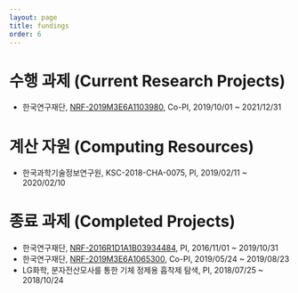 ```yaml
---
layout: page
title: fundings
order: 6
---
```

# 수행 과제 (Current Research Projects)
- 한국연구재단, [NRF-2019M3E6A1103980](http://www.ntis.go.kr/sims/pjtinfo/pjtMainInfo.do?pjtInfoVo.pjtId=1711099463), Co-PI, 2019/10/01 ~ 2021/12/31

# 계산 자원 (Computing Resources)
- 한국과학기술정보연구원, KSC-2018-CHA-0075, PI, 2019/02/11 ~ 2020/02/10

# 종료 과제 (Completed Projects)
- 한국연구재단, [NRF-2016R1D1A1B03934484](http://www.ntis.go.kr/sims/pjtinfo/pjtMainInfo.do?pjtInfoVo.pjtId=1345284678), PI, 2016/11/01 ~ 2019/10/31
- 한국연구재단, [NRF-2019M3E6A1065300](http://www.ntis.go.kr/sims/pjtinfo/pjtMainInfo.do?pjtInfoVo.pjtId=1711094411), Co-PI, 2019/05/24 ~ 2019/08/23
- LG화학, 분자전산모사를 통한 기체 정제용 흡착제 탐색, PI, 2018/07/25 ~ 2018/10/24
